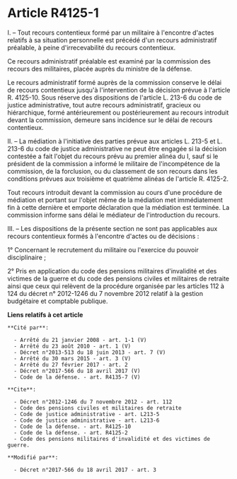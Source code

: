 # Article R4125-1

I. – Tout recours contentieux formé par un militaire à l'encontre d'actes relatifs à sa situation personnelle est précédé
d'un recours administratif préalable, à peine d'irrecevabilité du recours contentieux.

Ce recours administratif préalable est examiné par la commission des recours des militaires, placée auprès du ministre de la
défense.

Le recours administratif formé auprès de la commission conserve le délai de recours contentieux jusqu'à l'intervention de la
décision prévue à l'article R. 4125-10. Sous réserve des dispositions de l'article L. 213-6 du code de justice
administrative, tout autre recours administratif, gracieux ou hiérarchique, formé antérieurement ou postérieurement au
recours introduit devant la commission, demeure sans incidence sur le délai de recours contentieux.

II. – La médiation à l'initiative des parties prévue aux articles L. 213-5 et L. 213-6 du code de justice administrative ne
peut être engagée si la décision contestée a fait l'objet du recours prévu au premier alinéa du I, sauf si le président de la
commission a informé le militaire de l'incompétence de la commission, de la forclusion, ou du classement de son recours dans
les conditions prévues aux troisième et quatrième alinéas de l'article R. 4125-2.

Tout recours introduit devant la commission au cours d'une procédure de médiation et portant sur l'objet même de la médiation
met immédiatement fin à cette dernière et emporte déclaration que la médiation est terminée. La commission informe sans délai
le médiateur de l'introduction du recours.

III. – Les dispositions de la présente section ne sont pas applicables aux recours contentieux formés à l'encontre d'actes ou
de décisions :

1° Concernant le recrutement du militaire ou l'exercice du pouvoir disciplinaire ;

2° Pris en application du code des pensions militaires d'invalidité et des victimes de la guerre et du code des pensions
civiles et militaires de retraite ainsi que ceux qui relèvent de la procédure organisée par les articles 112 à 124 du décret
n° 2012-1246 du 7 novembre 2012 relatif à la gestion budgétaire et comptable publique.

**Liens relatifs à cet article**

	**Cité par**:

	  - Arrêté du 21 janvier 2008 - art. 1-1 (V)
	  - Arrêté du 23 août 2010 - art. 1 (V)
	  - Décret n°2013-513 du 18 juin 2013 - art. 7 (V)
	  - Arrêté du 30 mars 2015 - art. 3 (V)
	  - Arrêté du 27 février 2017 - art. 2
	  - Décret n°2017-566 du 18 avril 2017 (V)
	  - Code de la défense. - art. R4135-7 (V)

	**Cite**:

	  - Décret n°2012-1246 du 7 novembre 2012 - art. 112
	  - Code des pensions civiles et militaires de retraite
	  - Code de justice administrative - art. L213-5
	  - Code de justice administrative - art. L213-6
	  - Code de la défense. - art. R4125-10
	  - Code de la défense. - art. R4125-2
	  - Code des pensions militaires d'invalidité et des victimes de guerre.

	**Modifié par**:

	  - Décret n°2017-566 du 18 avril 2017 - art. 3
